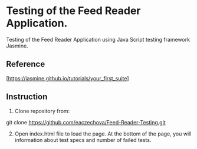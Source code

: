 # Testing of the Feed Reader Application.

Testing of the Feed Reader Application using Java Script testing framework Jasmine.

## Reference

[https://jasmine.github.io/tutorials/your_first_suite]

## Instruction

1. Clone repository from:

git clone https://github.com/eaczechova/Feed-Reader-Testing.git

2. Open index.html file to load the page. At the bottom of the page, you will
information about test specs and number of failed tests.
